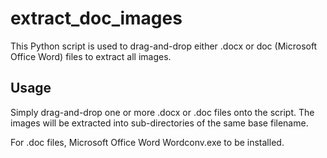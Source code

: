 # extract_doc_images

This Python script is used to drag-and-drop either .docx or doc (Microsoft Office Word) files to extract all images.

## Usage

Simply drag-and-drop one or more .docx or .doc files onto the script. The images will be extracted into sub-directories of the same base filename.

For .doc files, Microsoft Office Word Wordconv.exe to be installed.
